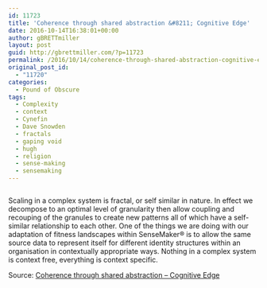 ```yaml
---
id: 11723
title: 'Coherence through shared abstraction &#8211; Cognitive Edge'
date: 2016-10-14T16:38:01+00:00
author: gBRETTmiller
layout: post
guid: http://gbrettmiller.com/?p=11723
permalink: /2016/10/14/coherence-through-shared-abstraction-cognitive-edge/
original_post_id:
  - "11720"
categories:
  - Pound of Obscure
tags:
  - Complexity
  - context
  - Cynefin
  - Dave Snowden
  - fractals
  - gaping void
  - hugh
  - religion
  - sense-making
  - sensemaking
---
```

[<img class="alignnone size-full" src="https://i0.wp.com/167.99.231.190/wp-content/uploads/2016/10/1476433563-featured.jpeg?w=640" alt="" data-recalc-dims="1" />](http://cognitive-edge.com/blog/coherence-through-shared-abstraction/)

Scaling in a complex system is fractal, or self similar in nature. In effect we decompose to an optimal level of granularity then allow coupling and recouping of the granules to create new patterns all of which have a self-similar relationship to each other. One of the things we are doing with our adaptation of fitness landscapes within SenseMaker® is to allow the same source data to represent itself for different identity structures within an organisation in contextually appropriate ways. Nothing in a complex system is context free, everything is context specific.

Source: [Coherence through shared abstraction &#8211; Cognitive Edge](http://cognitive-edge.com/blog/coherence-through-shared-abstraction/)

&nbsp;